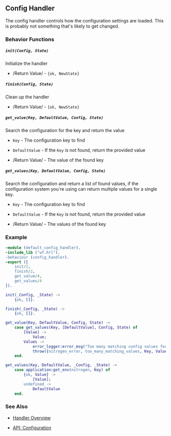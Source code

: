 <!-- dash: Handlers - Config | Guide | ###:Section -->



## Config Handler

  The config handler controls how the configuration settings are loaded. This
  is probably not something that's likely to get changed.

### Behavior Functions

##### `init(Config, State)`

  Initialize the handler

 *  /Return Value/ - `{ok, NewState}`

##### `finish(Config, State)`

  Clean up the handler

 *  /Return Value/ - `{ok, NewState}`

##### `get_value(Key, DefaultValue, Config, State)`

  Search the configuration for the key and return the value

 *  `Key` - The configuration key to find

 *  `DefaultValue` - If the `Key` is not found, return the provided value

 *  /Return Value/ - The value of the found key

##### `get_values(Key, DefaultValue, Config, State)`

  Search the configuration and return a list of found values,
  if the configuration system you're using can return multiple
  values for a single key.

 *  `Key` - The configuration key to find

 *  `DefaultValue` - If the `Key` is not found, return the provided value

 *  /Return Value/ - The values of the found key

### Example

```erlang
-module (default_config_handler).
-include_lib ("wf.hrl").
-behaviour (config_handler).
-export ([
	init/2,
	finish/2,
	get_value/4,
	get_values/4
]).

init(_Config, _State) ->
	{ok, []}.

finish(_Config, _State) ->
	{ok, []}.

get_value(Key, DefaultValue, Config, State) ->
	case get_values(Key, [DefaultValue], Config, State) of
		[Value] ->
			Value;
		Values ->
			error_logger:error_msg("Too many matching config values for key: ~p~n", [Key]),
			throw({nitrogen_error, too_many_matching_values, Key, Values})
	end.

get_values(Key, DefaultValue, _Config, _State) ->
	case application:get_env(nitrogen, Key) of
		{ok, Value} ->
			[Value];
		undefined ->
			DefaultValue
	end.

```

### See Also

 *  [Handler Overview](../handlers.md)

 *  [API: Configuration](../api.html#sec-15)
